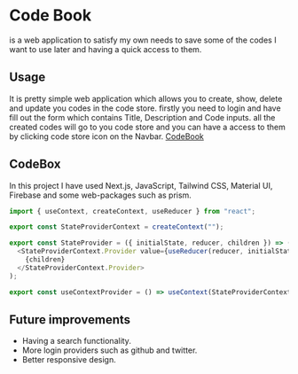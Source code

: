 # Code Book

is a web application to satisfy my own needs to save some of the codes I want to use later and having a quick access to them.

## Usage

It is pretty simple web application which allows you to create, show, delete and update you codes in the code store. firstly you need to login and have fill out the form which contains Title, Description and Code inputs. all the created codes will go to you code store and you can have a access to them by clicking code store icon on the Navbar. [CodeBook](https://code-book.vercel.app/)

## CodeBox

In this project I have used Next.js, JavaScript, Tailwind CSS, Material UI, Firebase and some web-packages such as prism.

```javascript
import { useContext, createContext, useReducer } from "react";

export const StateProviderContext = createContext("");

export const StateProvider = ({ initialState, reducer, children }) => (
  <StateProviderContext.Provider value={useReducer(reducer, initialState)}>
    {children}
  </StateProviderContext.Provider>
);

export const useContextProvider = () => useContext(StateProviderContext);
```

## Future improvements

- Having a search functionality.
- More login providers such as github and twitter.
- Better responsive design.
